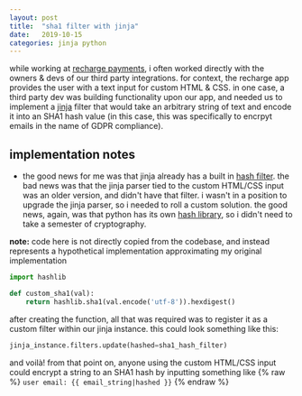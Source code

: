 ```yaml
---
layout: post
title:  "sha1 filter with jinja"
date:   2019-10-15
categories: jinja python
---
```



while working at [recharge payments](https://rechargepayments.com/), i often worked directly with the owners & devs of our third party integrations. for context, the recharge app provides the user with a text input for custom HTML & CSS. in one case, a third party dev was building functionality upon our app, and needed us to implement a [jinja](https://jinja.palletsprojects.com/en/2.10.x/) filter that would take an arbitrary string of text and encode it into an SHA1 hash value (in this case, this was specifically to encrpyt emails in the name of GDPR compliance).

## implementation notes

* the good news for me was that jinja already has a built in [hash filter](https://ansible-docs.readthedocs.io/zh/stable-2.0/rst/playbooks_filters.html#hashing-filters). the bad news was that the jinja parser tied to the custom HTML/CSS input was an older version, and didn't have that filter. i wasn't in a position to upgrade the jinja parser, so i needed to roll a custom solution. the good news, again, was that python has its own [hash library](https://docs.python.org/3/library/hashlib.html), so i didn't need to take a semester of cryptography.

**note:** code here is not directly copied from the codebase, and instead represents a hypothetical implementation approximating my original implementation

```python
import hashlib

def custom_sha1(val):
    return hashlib.sha1(val.encode('utf-8')).hexdigest()
```
after creating the function, all that was required was to register it as a custom filter within our jinja instance. this could look something like this:

```python
jinja_instance.filters.update(hashed=sha1_hash_filter)
```

and voilà! from that point on, anyone using the custom HTML/CSS input could encrypt a string to an SHA1 hash by inputting something like {% raw %} `user email: {{ email_string|hashed }}` {% endraw %}






